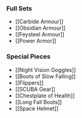 ### Full Sets
- [[Carbide Armour]]
- [[Obsidian Armour]]
- [[Feysteel Armour]]
- [[Power Armor]]

### Special Pieces
- [[Night Vision Goggles]]
- [[Boots of Slow Falling]]
- [[Flippers]]
- [[SCUBA Gear]]
- [[Chestplate of Health]]
- [[Long Fall Boots]]
- [[Space Helmet]]
